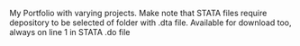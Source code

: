 My Portfolio with varying projects. Make note that STATA files require depository to be selected of folder with .dta file. Available for download too, always on line 1 in STATA .do file
